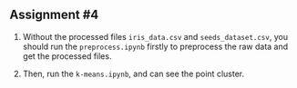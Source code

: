 ## Assignment \#4

1. Without the processed files `iris_data.csv` and `seeds_dataset.csv`, you should run the `preprocess.ipynb` firstly to preprocess the raw data and get the processed files.

2. Then, run the `k-means.ipynb`, and can see the point cluster.

